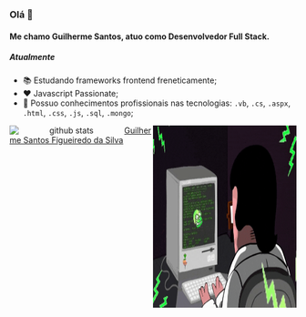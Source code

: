 ### Olá 👋

#### Me chamo Guilherme Santos, atuo como Desenvolvedor Full Stack.

##### Atualmente

- :books: Estudando frameworks frontend freneticamente;
- :heart: Javascript Passionate;
- :rocket: Possuo conhecimentos profissionais nas tecnologias: `.vb`, `.cs`, `.aspx`, `.html`, `.css`, `.js`, `.sql`, `.mongo`;

<p align="center">
<img align="right" alt="GIF" src="https://github.com/Pride7K/imagens/blob/master/giphy.gif?raw=true" width="50%" height="320" />
<img align="left" width="40%" height="50%"  src="https://github-readme-stats.vercel.app/api?username=pride7k&show_icons=true&theme=dracula" alt="github stats">
<div class="badge-base LI-profile-badge" data-locale="pt_BR" data-size="medium" data-theme="light" data-type="VERTICAL" data-vanity="gfigueiredo-silva" data-version="v1"><a class="badge-base__link LI-simple-link" href="https://br.linkedin.com/in/gfigueiredo-silva?trk=profile-badge">Guilherme Santos Figueiredo da Silva</a></div>          
</p>
